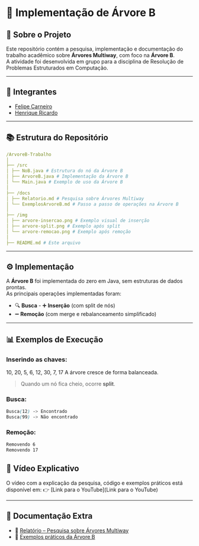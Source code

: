 # 🌳 Implementação de Árvore B

## 📌 Sobre o Projeto

Este repositório contém a pesquisa, implementação e documentação do trabalho acadêmico sobre **Árvores Multiway**, com foco na **Árvore B**.  
A atividade foi desenvolvida em grupo para a disciplina de Resolução de Problemas Estruturados em Computação.

---

## 👥 Integrantes

- [Felipe Carneiro](https://github.com/FelipeCarneiroRibeiro)
- [Henrique Ricardo](https://github.com/Riquehenri)

---

## 📚 Estrutura do Repositório

```yaml
/ArvoreB-Trabalho
│
├── /src
│ ├── NoB.java # Estrutura do nó da Árvore B
│ ├── ArvoreB.java # Implementação da Árvore B
│ └── Main.java # Exemplo de uso da Árvore B
│
├── /docs
│ ├── Relatorio.md # Pesquisa sobre Árvores Multiway
│ └── ExemplosArvoreB.md # Passo a passo de operações na Árvore B
│
├── /img
│ ├── arvore-insercao.png # Exemplo visual de inserção
│ ├── arvore-split.png # Exemplo após split
│ └── arvore-remocao.png # Exemplo após remoção
│
├── README.md # Este arquivo
```

---

## ⚙️ Implementação

A **Árvore B** foi implementada do zero em Java, sem estruturas de dados prontas.  
As principais operações implementadas foram:

- 🔍 **Busca** - ➕ **Inserção** (com split de nós)
- ➖ **Remoção** (com merge e rebalanceamento simplificado)

---

## 📊 Exemplos de Execução

### Inserindo as chaves:

10, 20, 5, 6, 12, 30, 7, 17
A árvore cresce de forma balanceada.

> Quando um nó fica cheio, ocorre **split**.

### Busca:

```scss
Busca(12) -> Encontrado
Busca(99) -> Não encontrado
```

### Remoção:

```scss
Removendo 6
Removendo 17
```

## 🎥 Vídeo Explicativo

O vídeo com a explicação da pesquisa, código e exemplos práticos está disponível em:
👉 [Link para o YouTube](Link para o YouTube)

---

## 📑 Documentação Extra

- 📄 [Relatório – Pesquisa sobre Árvores Multiway](Relatório.md)
- 📝 [Exemplos práticos da Árvore B](ExemplosArvoreB.md)
